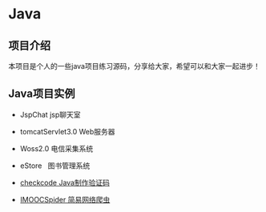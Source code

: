 # Java

## 项目介绍 

本项目是个人的一些java项目练习源码，分享给大家，希望可以和大家一起进步！

## Java项目实例

* JspChat  jsp聊天室

* tomcatServlet3.0  Web服务器

* Woss2.0  电信采集系统

* eStore   图书管理系统

* [checkcode Java制作验证码](checkcode/README.md)

* [IMOOCSpider 简易网络爬虫](./IMOOCSpider/)
